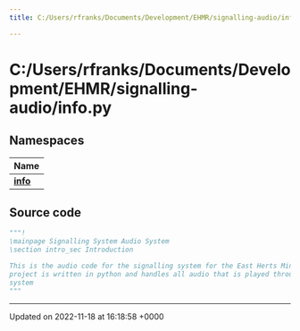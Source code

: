 ```yaml
---
title: C:/Users/rfranks/Documents/Development/EHMR/signalling-audio/info.py

---
```


# C:/Users/rfranks/Documents/Development/EHMR/signalling-audio/info.py



## Namespaces

| Name           |
| -------------- |
| **[info](/SignallingSystem-doc/audiosystem/Namespaces/namespaceinfo/)**  |




## Source code

```python
"""!
\mainpage Signalling System Audio System
\section intro_sec Introduction

This is the audio code for the signalling system for the East Herts Miniature Railway. The
project is written in python and handles all audio that is played through the station PA
system
"""
```


-------------------------------

Updated on 2022-11-18 at 16:18:58 +0000
